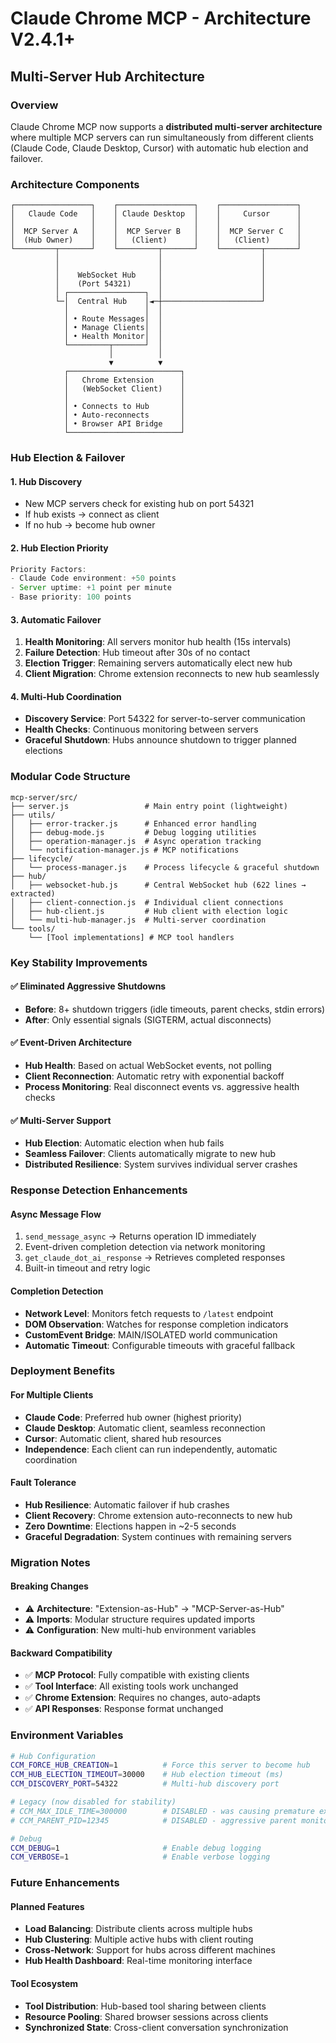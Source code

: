# Claude Chrome MCP - Architecture V2.4.1+

## Multi-Server Hub Architecture

### Overview
Claude Chrome MCP now supports a **distributed multi-server architecture** where multiple MCP servers can run simultaneously from different clients (Claude Code, Claude Desktop, Cursor) with automatic hub election and failover.

### Architecture Components

```
┌─────────────────┐    ┌─────────────────┐    ┌─────────────────┐
│   Claude Code   │    │ Claude Desktop  │    │     Cursor      │
│                 │    │                 │    │                 │
│  MCP Server A   │    │  MCP Server B   │    │  MCP Server C   │
│  (Hub Owner)    │    │   (Client)      │    │   (Client)      │
└─────────┬───────┘    └─────────┬───────┘    └─────────┬───────┘
          │                      │                      │
          │                      │                      │
          │    WebSocket Hub     │                      │
          │    (Port 54321)      │                      │
          │ ┌─────────────────┐  │                      │
          └─│  Central Hub    │◄─┼──────────────────────┘
            │                 │  │
            │ • Route Messages│  │
            │ • Manage Clients│  │
            │ • Health Monitor│  │
            └─────────┬───────┘  │
                      │          │
                      ▼          ▼
            ┌─────────────────────────┐
            │   Chrome Extension      │
            │   (WebSocket Client)    │
            │                         │
            │ • Connects to Hub       │
            │ • Auto-reconnects       │
            │ • Browser API Bridge    │
            └─────────────────────────┘
```

### Hub Election & Failover

#### 1. **Hub Discovery**
- New MCP servers check for existing hub on port 54321
- If hub exists → connect as client
- If no hub → become hub owner

#### 2. **Hub Election Priority**
```javascript
Priority Factors:
- Claude Code environment: +50 points
- Server uptime: +1 point per minute
- Base priority: 100 points
```

#### 3. **Automatic Failover**
1. **Health Monitoring**: All servers monitor hub health (15s intervals)
2. **Failure Detection**: Hub timeout after 30s of no contact  
3. **Election Trigger**: Remaining servers automatically elect new hub
4. **Client Migration**: Chrome extension reconnects to new hub seamlessly

#### 4. **Multi-Hub Coordination**
- **Discovery Service**: Port 54322 for server-to-server communication
- **Health Checks**: Continuous monitoring between servers
- **Graceful Shutdown**: Hubs announce shutdown to trigger planned elections

### Modular Code Structure

```
mcp-server/src/
├── server.js                 # Main entry point (lightweight)
├── utils/
│   ├── error-tracker.js      # Enhanced error handling
│   ├── debug-mode.js         # Debug logging utilities  
│   ├── operation-manager.js  # Async operation tracking
│   └── notification-manager.js # MCP notifications
├── lifecycle/
│   └── process-manager.js    # Process lifecycle & graceful shutdown
├── hub/
│   ├── websocket-hub.js      # Central WebSocket hub (622 lines → extracted)
│   ├── client-connection.js  # Individual client connections
│   ├── hub-client.js         # Hub client with election logic
│   └── multi-hub-manager.js  # Multi-server coordination
└── tools/
    └── [Tool implementations] # MCP tool handlers
```

### Key Stability Improvements

#### ✅ **Eliminated Aggressive Shutdowns**
- **Before**: 8+ shutdown triggers (idle timeouts, parent checks, stdin errors)
- **After**: Only essential signals (SIGTERM, actual disconnects)

#### ✅ **Event-Driven Architecture** 
- **Hub Health**: Based on actual WebSocket events, not polling
- **Client Reconnection**: Automatic retry with exponential backoff
- **Process Monitoring**: Real disconnect events vs. aggressive health checks

#### ✅ **Multi-Server Support**
- **Hub Election**: Automatic election when hub fails
- **Seamless Failover**: Clients automatically migrate to new hub
- **Distributed Resilience**: System survives individual server crashes

### Response Detection Enhancements

#### **Async Message Flow**
1. `send_message_async` → Returns operation ID immediately
2. Event-driven completion detection via network monitoring
3. `get_claude_dot_ai_response` → Retrieves completed responses
4. Built-in timeout and retry logic

#### **Completion Detection**
- **Network Level**: Monitors fetch requests to `/latest` endpoint
- **DOM Observation**: Watches for response completion indicators  
- **CustomEvent Bridge**: MAIN/ISOLATED world communication
- **Automatic Timeout**: Configurable timeouts with graceful fallback

### Deployment Benefits

#### **For Multiple Clients**
- **Claude Code**: Preferred hub owner (highest priority)
- **Claude Desktop**: Automatic client, seamless reconnection
- **Cursor**: Automatic client, shared hub resources
- **Independence**: Each client can run independently, automatic coordination

#### **Fault Tolerance**
- **Hub Resilience**: Automatic failover if hub crashes
- **Client Recovery**: Chrome extension auto-reconnects to new hub
- **Zero Downtime**: Elections happen in ~2-5 seconds
- **Graceful Degradation**: System continues with remaining servers

### Migration Notes

#### **Breaking Changes**
- ⚠️ **Architecture**: "Extension-as-Hub" → "MCP-Server-as-Hub"  
- ⚠️ **Imports**: Modular structure requires updated imports
- ⚠️ **Configuration**: New multi-hub environment variables

#### **Backward Compatibility**
- ✅ **MCP Protocol**: Fully compatible with existing clients
- ✅ **Tool Interface**: All existing tools work unchanged  
- ✅ **Chrome Extension**: Requires no changes, auto-adapts
- ✅ **API Responses**: Response format unchanged

### Environment Variables

```bash
# Hub Configuration
CCM_FORCE_HUB_CREATION=1          # Force this server to become hub
CCM_HUB_ELECTION_TIMEOUT=30000    # Hub election timeout (ms)
CCM_DISCOVERY_PORT=54322          # Multi-hub discovery port

# Legacy (now disabled for stability)
# CCM_MAX_IDLE_TIME=300000        # DISABLED - was causing premature exits
# CCM_PARENT_PID=12345            # DISABLED - aggressive parent monitoring

# Debug
CCM_DEBUG=1                       # Enable debug logging
CCM_VERBOSE=1                     # Enable verbose logging
```

### Future Enhancements

#### **Planned Features**
- **Load Balancing**: Distribute clients across multiple hubs
- **Hub Clustering**: Multiple active hubs with client routing
- **Cross-Network**: Support for hubs across different machines
- **Hub Health Dashboard**: Real-time monitoring interface

#### **Tool Ecosystem**
- **Tool Distribution**: Hub-based tool sharing between clients
- **Resource Pooling**: Shared browser sessions across clients  
- **Synchronized State**: Cross-client conversation synchronization